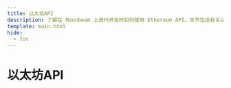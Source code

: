 ```yaml
---
title: 以太坊API
description: 了解在 Moonbeam 上进行开发时如何使用 Ethereum API。本节包括有关以太坊库、开发环境等的指南。
template: main.html
hide:
  - toc
---
```


<h1 class='subsection-title'>以太坊API</h1>
<div class='subsection-wrapper'></div>